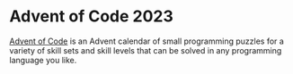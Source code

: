 # Advent of Code 2023
[Advent of Code](https://adventofcode.com/) is an Advent calendar of small programming puzzles for a variety of skill sets and skill levels that can be solved in any
programming language you like.

